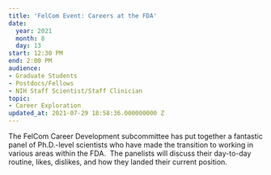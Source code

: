 ```yaml
---
title: 'FelCom Event: Careers at the FDA'
date:
  year: 2021
  month: 8
  day: 13
start: 12:30 PM
end: 2:00 PM
audience:
- Graduate Students
- Postdocs/Fellows
- NIH Staff Scientist/Staff Clinician
topic:
- Career Exploration
updated_at: 2021-07-29 18:58:36.000000000 Z
---
```

The FelCom Career Development subcommittee has put together a fantastic
panel of Ph.D.-level scientists who have made the transition to working
in various areas within the FDA.  The panelists will discuss their
day-to-day routine, likes, dislikes, and how they landed their current
position.
